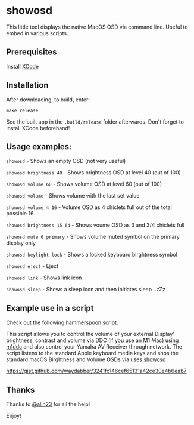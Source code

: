 # showosd

This little tool displays the native MacOS OSD via command line. Useful to embed in various scripts.

## Prerequisites

Install [XCode](https://developer.apple.com/xcode/)

## Installation

After downloading, to build, enter:

    make release

See the built app in the `.build/release` folder afterwards. Don't forget to install XCode beforehand!

## Usage examples:
            
`showosd` - Shows an empty OSD (not very useful)

`showosd brightness 40` - Shows brightness OSD at level 40 (out of 100)

`showosd volume 60` - Shows volume OSD at level 60 (out of 100)

`showosd volume` - Shows volume with the last set value

`showosd volume 4 16` - Volume OSD as 4 chiclets full out of the total possible 16

`showosd brightness 15 64` - Shows voume OSD as 3 and 3/4 chiclets full

`showosd mute 0 primary` - Shows volume muted symbol on the primary display only

`showosd keylight lock` - Shows a locked keyboard birghtness symbol

`showosd eject` - Eject

`showosd link` - Shows link icon

`showosd sleep` - Shows a sleep icon and then initiates sleep ..zZz

## Example use in a script

Check out the following [hammerspoon](https://github.com/Hammerspoon/hammerspoon) script. 

This script allows you to control the volume of your external Display' brightness, contrast and volume via DDC (if you use an M1 Mac) using [m1ddc](https://github.com/waydabber/m1ddc) and also control your Yamaha AV Receiver through network. The script listens to the standard Apple keyboard media keys and shos the standard macOS Birghtness and Volume OSDs via uses [showosd](https://github.com/waydabber/showosd) :

https://gist.github.com/waydabber/3241fc146cef65131a42ce30e4b6eab7

## Thanks

Thanks to [@alin23](https://github.com/alin23) for all the help!

Enjoy!
